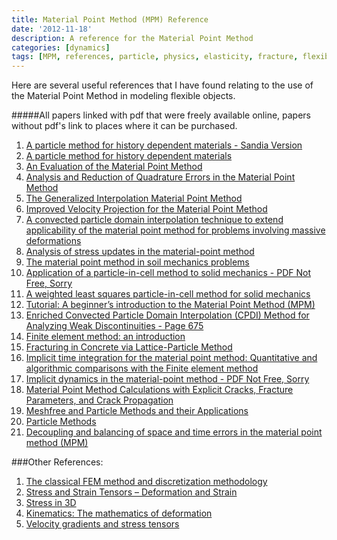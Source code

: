 ```yaml
---
title: Material Point Method (MPM) Reference
date: '2012-11-18'
description: A reference for the Material Point Method 
categories: [dynamics]
tags: [MPM, references, particle, physics, elasticity, fracture, flexible]
---
```


Here are several useful references that I have found relating to the use of the Material Point Method in modeling flexible objects.

#####All papers linked with pdf that were freely available online, papers without pdf's link to places where it can be purchased. 


1. [A particle method for history dependent materials - Sandia Version](http://prod.sandia.gov/techlib/access-control.cgi/1993/937044.pdf)
2. [A particle method for history dependent materials](http://www.cs.utah.edu/~mhall/cs6963s09/lectures/Sulsky_1994.pdf)
3. [An Evaluation of the Material Point Method](http://faculty.cns.uni.edu/~rothm/MPM1.pdf)
4. [Analysis and Reduction of Quadrature Errors in the Material Point Method](http://www.sci.utah.edu/~guilkey/MPMPubs/steffen_08_IJNME_mpm_preprint.pdf)
5. [The Generalized Interpolation Material Point Method](http://www.sci.utah.edu/~guilkey/MPMPubs/BardenhagenKober%20copy.pdf)
6. <a href="http://www.csafe.utah.edu/pdf/papers/2007_Wallstedt_Guilkey_(Improved_Velocity_Projection_for_the_Material_Point_Method).pdf"> Improved Velocity Projection for the Material Point Method </a>
7. <a href="http://www.csafe.utah.edu/pdf/papers/2011_Sadeghirad_Brannon_Burghardt_(A_Convected_Particle_Domain_Interpolation_Technique_To_Extend_Applicability_of_the_Material_Point_Method_for_Problems_Involving_Massive_Deformations).pdf"> A convected particle domain interpolation technique to extend applicability of the material point method for problems involving massive deformations </a>
8. [Analysis of stress updates in the material-point method](http://vbn.aau.dk/files/18643533/Analysis_of_Stress_Updates_in_the_Material-point_Method)
9. [The material point method in soil mechanics problems](http://fluid.ippt.gov.pl/ictam04/CD_ICTAM04/SM20/10231/SM20_10231.pdf)
10. [Application of a particle-in-cell method to solid mechanics - PDF Not Free, Sorry](http://www.sciencedirect.com/science/article/pii/0010465594001707)
11. <a href="http://www.csafe.utah.edu/pdf/papers/2009_Wallstedt_Guilkey_(Least_Squares_Particle-In-Cell_Method_for_Solid_Mechanics).pdf"> A weighted least squares particle-in-cell method for solid mechanics </a>
12. [Tutorial: A beginner’s introduction to the Material Point Method (MPM)](http://csm.mech.utah.edu/content/2012/03/13/tutorial-a-beginners-introduction-to-the-material-point-method-mpm)
13. [Enriched Convected Particle Domain Interpolation (CPDI) Method for Analyzing Weak Discontinuities - Page 675](http://congress.cimne.com/particles2011/frontal/doc/Particles_11_ebook.pdf)
14. [Finite element method: an introduction](http://faculty.ksu.edu.sa/rizwanbutt/Documents/FiniteElementsmethods.pdf)
15. [Fracturing in Concrete via Lattice-Particle Method](https://www.vutbr.cz/www_base/gigadisk.php?i=71884ae5a)
16. [Implicit time integration for the material point method: Quantitative and algorithmic comparisons with the Finite element method](http://mrl.sci.utah.edu/papers/impmpm_FINAL.pdf)
17. [Implicit dynamics in the material-point method - PDF Not Free, Sorry](http://www.sciencedirect.com/science/article/pii/S0045782504000155)
18. [Material Point Method Calculations with Explicit Cracks, Fracture Parameters, and Crack Propagation](http://www.cof.orst.edu/cof/wse/faculty/Nairn/papers/ICF11.pdf)
19. [Meshfree and Particle Methods and their Applications](http://www.tam.northwestern.edu/wkl/_wkl/pdf/Meshfree%20and%20Particle%20Methods%20and%20their%20Applications.pdf)
20. [Particle Methods](http://onlinelibrary.wiley.com/doi/10.1002/fld.912/abstract)
21. [Decoupling and balancing of space and time errors in the material point method (MPM)](http://onlinelibrary.wiley.com/doi/10.1002/nme.2787/abstract)

###Other References:

1. [The classical FEM method and discretization methodology](http://run.usc.edu/femdefo/sifakis-courseNotes-TheoryAndDiscretization.pdf)
2. [Stress and Strain Tensors – Deformation and Strain](http://www.colorado.edu/MCEN/MCEN5023/chap_04.pdf)
3. [Stress in 3D](http://www.colorado.edu/engineering/CAS/courses.d/Structures.d/IAST.Lect01.d/IAST.Lect01.pdf)
4. <a href="http://www.mech.utah.edu/~brannon/public/Deformation.pdf">Kinematics: The mathematics of deformation</a>
5. [Velocity gradients and stress tensors](http://www.aerostudents.com/files/constitutiveModelling/velocityGradientsAndStressTensors.pdf)
